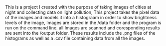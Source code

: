This is a project I created with the purpose of taking images of cities at night and collecting data on light pollution, 
This project takes the pixel data of the images and models it into a histograam in order to show brightness levels of the image,
Images are stored in the /data folder and the program is run on the command line. all Images are scanned and coresponding results are sent into the /output folder.
These results include the .png files of the histograms as well as a .csv file containing data from all the images.
